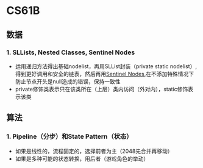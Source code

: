 # CS61B


## 数据

### 1. SLLists, Nested Classes, Sentinel Nodes
  - 运用递归方法得出基础nodelist，再用SLList封装（private static nodelist）,得到更好调用和安全的链表，然后再用[Sentinel Nodes](https://github.com/Berkeley-CS61B/lectureCode-fa20/blob/master/lists2/SLList.java),在不添加特殊情况下防止节点开头是null造成的错误，保持一致性
  - private修饰类表示只在该类所在（上层）类内访问（外对内），static修饰表示该类



## 算法

### 1. Pipeline（分步）和State Pattern（状态）
  - 如果是线性的，流程固定的，选择前者为主（2048先合并再移动）
  - 如果是多种可能的状态转换，用后者（游戏角色的举动）
